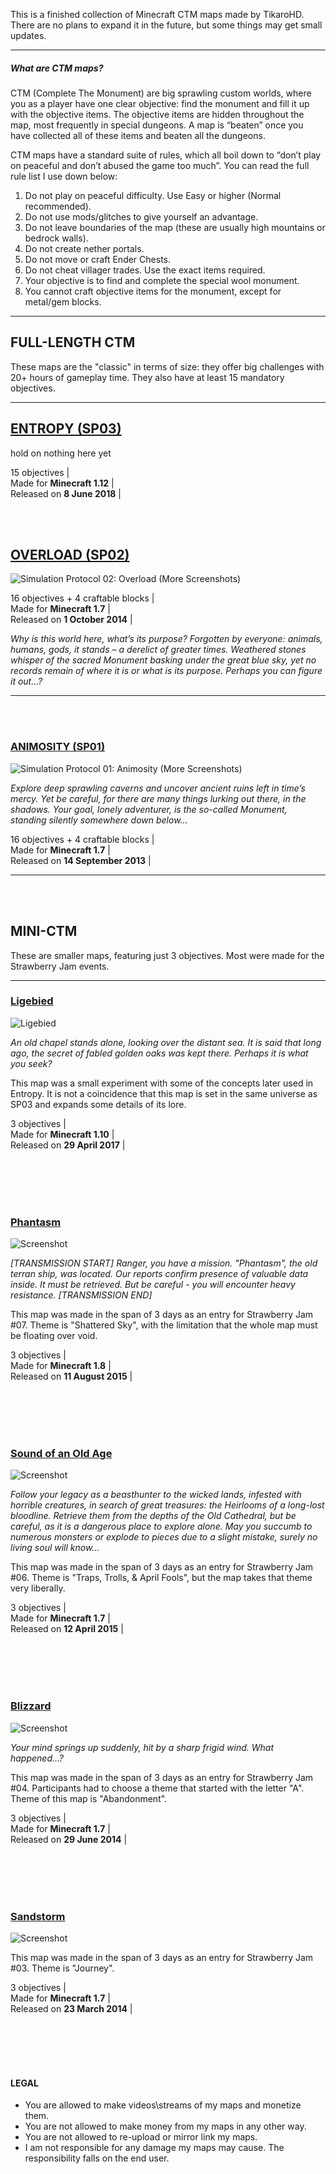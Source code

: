 This is a finished collection of Minecraft CTM maps made by TikaroHD. There are no plans to expand it in the future, but some things may get small updates.

---

##### What are CTM maps?
CTM (Complete The Monument) are big sprawling custom worlds, where you as a player have one clear objective: find the monument and fill it up with the objective items. The objective items are hidden throughout the map, most frequently in special dungeons. A map is “beaten” once you have collected all of these items and beaten all the dungeons.

CTM maps have a standard suite of rules, which all boil down to “don’t play on peaceful and don’t abused the game too much”. You can read the full rule list I use down below:

1. Do not play on peaceful difficulty. Use Easy or higher (Normal recommended).
2. Do not use mods/glitches to give yourself an advantage.
3. Do not leave boundaries of the map (these are usually high mountains or bedrock walls).
4. Do not create nether portals.
5. Do not move or craft Ender Chests.
6. Do not cheat villager trades. Use the exact items required.
7. Your objective is to find and complete the special wool monument.
8. You cannot craft objective items for the monument, except for metal/gem blocks.

---

## FULL-LENGTH CTM
These maps are the "classic" in terms of size: they offer big challenges with 20+ hours of gameplay time. They also have at least 15 mandatory objectives.

---

## [ENTROPY (SP03)][link_entropy]
hold on nothing here yet

15 objectives |   
Made for **Minecraft 1.12** |   
Released on **8 June 2018** |   

<br><br>

## [OVERLOAD (SP02)][link_overload]
![Simulation Protocol 02: Overload](https://i.imgur.com/Iso86Dq.png)
(More Screenshots)

16 objectives + 4 craftable blocks |   
Made for **Minecraft 1.7** |   
Released on **1 October 2014** |   

_Why is this world here, what’s its purpose? Forgotten by everyone: animals, humans, gods, it stands – a derelict of greater times. Weathered stones whisper of the sacred Monument basking under the great blue sky, yet no records remain of where it is or what is its purpose. Perhaps you can figure it out…?_

---
<br><br>

### [ANIMOSITY (SP01)][link_animosity]
![Simulation Protocol 01: Animosity](https://i.imgur.com/mf4gd0p.png)
(More Screenshots)

_Explore deep sprawling caverns and uncover ancient ruins left in time’s mercy. Yet be careful, for there are many things lurking out there, in the shadows. Your goal, lonely adventurer, is the so-called Monument, standing silently somewhere down below…_

16 objectives + 4 craftable blocks |   
Made for **Minecraft 1.7** |   
Released on **14 September 2013** |   

---
<br><br>

## MINI-CTM
These are smaller maps, featuring just 3 objectives. Most were made for the Strawberry Jam events.

---

### [Ligebied][link_ligebied]
![Ligebied](https://i.imgur.com/lbHV9oz.png)

<i>An old chapel stands alone, looking over the distant sea. It is said that long ago, the secret of fabled golden oaks was kept there. Perhaps it is what you seek?</i>

This map was a small experiment with some of the concepts later used in Entropy. It is not a coincidence that this map is set in the same universe as SP03 and expands some details of its lore.

3 objectives |   
Made for **Minecraft 1.10** |   
Released on **29 April 2017** |   

<br><br>
<br><br>

### [Phantasm][link_phantasm]
![Screenshot](https://i.imgur.com/xXHK6t4.png)

_[TRANSMISSION START]
Ranger, you have a mission. "Phantasm", the old terran ship, was located. Our reports confirm presence of valuable data inside. It must be retrieved. But be careful - you will encounter heavy resistance.
[TRANSMISSION END]_

This map was made in the span of 3 days as an entry for Strawberry Jam #07. Theme is "Shattered Sky", with the limitation that the whole map must be floating over void. 

3 objectives |   
Made for **Minecraft 1.8** |   
Released on **11 August 2015** |   

<br><br>
<br><br>

### [Sound of an Old Age][link_sound]
![Screenshot](https://i.imgur.com/56AeF0C.png)

_Follow your legacy as a beasthunter to the wicked lands, infested with horrible creatures, in search of great treasures: the Heirlooms of a long-lost bloodline. Retrieve them from the depths of the Old Cathedral, but be careful, as it is a dangerous place to explore alone. May you succumb to numerous monsters or explode to pieces due to a slight mistake, surely no living soul will know..._

This map was made in the span of 3 days as an entry for Strawberry Jam #06. Theme is "Traps, Trolls, & April Fools", but the map takes that theme very liberally.

3 objectives |   
Made for **Minecraft 1.7** |   
Released on **12 April 2015** |   

<br><br>
<br><br>

### [Blizzard][link_blizzard]
![Screenshot](https://i.imgur.com/HEHZyqf.png)

<i>Your mind springs up suddenly, hit by a sharp frigid wind. What happened...?</i>

This map was made in the span of 3 days as an entry for Strawberry Jam #04. Participants had to choose a theme that started with the letter "A". Theme of this map is "Abandonment".

3 objectives |   
Made for **Minecraft 1.7** |   
Released on **29 June 2014** |   

<br><br>
<br><br>

### [Sandstorm][link_sandstorm]
![Screenshot](https://i.imgur.com/Fsb7f6T.png)

This map was made in the span of 3 days as an entry for Strawberry Jam #03. Theme is "Journey".

3 objectives |   
Made for **Minecraft 1.7** |   
Released on **23 March 2014** |   

<br><br>
<br><br>

#### LEGAL
- You are allowed to make videos\streams of my maps and monetize them.
- You are not allowed to make money from my maps in any other way.
- You are not allowed to re-upload or mirror link my maps.
- I am not responsible for any damage my maps may cause. The responsibility falls on the end user.

[link_entropy]: nothing
[link_overload]: http://www.mediafire.com/file/8rx8ul5ggaip2uf
[link_animosity]: http://www.mediafire.com/file/zdbdur06fou653y

[link_ligebied]: http://www.mediafire.com/file/7cadie9frem35u8
[link_phantasm]: http://www.mediafire.com/file/g1e2v44jsxp7d24
[link_sound]: http://www.mediafire.com/file/9lono234wlp55i3
[link_blizzard]: http://www.mediafire.com/file/nmnd64q06sh117c
[link_sandstorm]: http://www.mediafire.com/file/9bjzobr8u4d4b35
